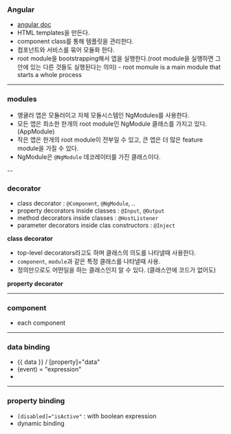 ### Angular

- [angular doc](https://angular.io/guide/)
- HTML templates을 만든다.
- component class를 통해 템플릿을 관리한다.
- 컴포넌트와 서비스를 묶어 모듈화 한다.
- root module을 bootstrapping해서 앱을 실행한다.(root module을 실행하면 그 안에 있는 다른 것들도 실행된다는 의미) - root momule is a main module that starts a whole process

---

### modules
- 앵귤러 앱은 모듈러이고 자체 모듈시스템인 NgModules를 사용한다.
- 모든 앱은 최소한 한개의 root module인 NgModule 클래스를 가지고 있다.(AppModule)
- 작은 앱은 한개의 root module이 전부일 수 있고, 큰 앱은 더 많은 feature module을 가질 수 있다.
- NgModule은 `@NgModule` 데코레이터를 가진 클래스이다.

--
### decorator
- class decorator : `@Component`, `@NgModule`, ..
- property decorators inside classes : `@Input`, `@Output`
- method decorators inside classes : `@HostListener`
- parameter decorators inside clas constructors : `@Inject`

**class decorator**
- top-level decorators라고도 하며 클래스의 의도를 나타낼때 사용한다.
- `component`, `module`과 같은 특정 클래스를 나타낼때 사용. 
- 정의만으로도 어떤일을 하는 클래스인지 알 수 있다. (클래스안에 코드가 없어도)


**property decorator**

---
### component
- each component 

---

### data binding
- {{ data }} / [property]="data"
- (event) = "expression"
- 

---

### property binding
- `[disabled]="isActive"` : with boolean expression 
- dynamic binding

### 